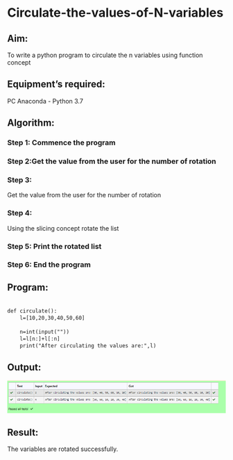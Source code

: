 # Circulate-the-values-of-N-variables
## Aim:
To write a python program to circulate the n variables using function concept
## Equipment’s required:
PC
Anaconda - Python 3.7
## Algorithm: 
### Step 1: Commence the program
### Step 2:Get the value from the user for the number of rotation 
### Step 3: 
Get the value from the user for the number of rotation
### Step 4: 
Using the slicing concept rotate the list

### Step 5: Print the rotated list
### Step 6: End the program
## Program:
~~~
    
def circulate():
    l=[10,20,30,40,50,60]

    n=int(input(""))
    l=l[n:]+l[:n]
    print("After circulating the values are:",l)
~~~

## Output:
![GitHub](unknown.PNG)

## Result:
The variables are rotated successfully.

